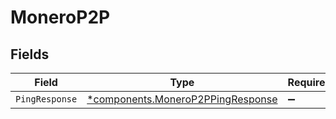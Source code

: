 # MoneroP2P


## Fields

| Field                                                                                 | Type                                                                                  | Required                                                                              | Description                                                                           |
| ------------------------------------------------------------------------------------- | ------------------------------------------------------------------------------------- | ------------------------------------------------------------------------------------- | ------------------------------------------------------------------------------------- |
| `PingResponse`                                                                        | [*components.MoneroP2PPingResponse](../../models/components/monerop2ppingresponse.md) | :heavy_minus_sign:                                                                    | N/A                                                                                   |